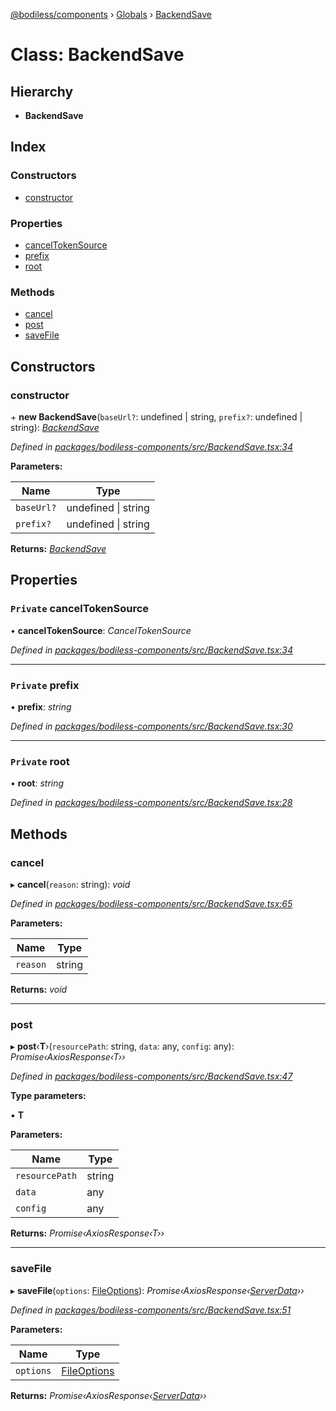 [@bodiless/components](../README.md) › [Globals](../globals.md) › [BackendSave](backendsave.md)

# Class: BackendSave

## Hierarchy

* **BackendSave**

## Index

### Constructors

* [constructor](backendsave.md#constructor)

### Properties

* [cancelTokenSource](backendsave.md#private-canceltokensource)
* [prefix](backendsave.md#private-prefix)
* [root](backendsave.md#private-root)

### Methods

* [cancel](backendsave.md#cancel)
* [post](backendsave.md#post)
* [saveFile](backendsave.md#savefile)

## Constructors

###  constructor

\+ **new BackendSave**(`baseUrl?`: undefined | string, `prefix?`: undefined | string): *[BackendSave](backendsave.md)*

*Defined in [packages/bodiless-components/src/BackendSave.tsx:34](https://github.com/johnsonandjohnson/Bodiless-JS/blob/e9b70bf/packages/bodiless-components/src/BackendSave.tsx#L34)*

**Parameters:**

Name | Type |
------ | ------ |
`baseUrl?` | undefined &#124; string |
`prefix?` | undefined &#124; string |

**Returns:** *[BackendSave](backendsave.md)*

## Properties

### `Private` cancelTokenSource

• **cancelTokenSource**: *CancelTokenSource*

*Defined in [packages/bodiless-components/src/BackendSave.tsx:34](https://github.com/johnsonandjohnson/Bodiless-JS/blob/e9b70bf/packages/bodiless-components/src/BackendSave.tsx#L34)*

___

### `Private` prefix

• **prefix**: *string*

*Defined in [packages/bodiless-components/src/BackendSave.tsx:30](https://github.com/johnsonandjohnson/Bodiless-JS/blob/e9b70bf/packages/bodiless-components/src/BackendSave.tsx#L30)*

___

### `Private` root

• **root**: *string*

*Defined in [packages/bodiless-components/src/BackendSave.tsx:28](https://github.com/johnsonandjohnson/Bodiless-JS/blob/e9b70bf/packages/bodiless-components/src/BackendSave.tsx#L28)*

## Methods

###  cancel

▸ **cancel**(`reason`: string): *void*

*Defined in [packages/bodiless-components/src/BackendSave.tsx:65](https://github.com/johnsonandjohnson/Bodiless-JS/blob/e9b70bf/packages/bodiless-components/src/BackendSave.tsx#L65)*

**Parameters:**

Name | Type |
------ | ------ |
`reason` | string |

**Returns:** *void*

___

###  post

▸ **post**‹**T**›(`resourcePath`: string, `data`: any, `config`: any): *Promise‹AxiosResponse‹T››*

*Defined in [packages/bodiless-components/src/BackendSave.tsx:47](https://github.com/johnsonandjohnson/Bodiless-JS/blob/e9b70bf/packages/bodiless-components/src/BackendSave.tsx#L47)*

**Type parameters:**

▪ **T**

**Parameters:**

Name | Type |
------ | ------ |
`resourcePath` | string |
`data` | any |
`config` | any |

**Returns:** *Promise‹AxiosResponse‹T››*

___

###  saveFile

▸ **saveFile**(`options`: [FileOptions](../globals.md#fileoptions)): *Promise‹AxiosResponse‹[ServerData](../interfaces/serverdata.md)››*

*Defined in [packages/bodiless-components/src/BackendSave.tsx:51](https://github.com/johnsonandjohnson/Bodiless-JS/blob/e9b70bf/packages/bodiless-components/src/BackendSave.tsx#L51)*

**Parameters:**

Name | Type |
------ | ------ |
`options` | [FileOptions](../globals.md#fileoptions) |

**Returns:** *Promise‹AxiosResponse‹[ServerData](../interfaces/serverdata.md)››*
